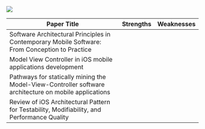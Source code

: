 ![](https://iso25000.com/images/figures/iso_25010_en.png)

| Paper Title | Strengths | Weaknesses |
| --- | --- | --- |
| Software Architectural Principles in Contemporary Mobile Software: From Conception to Practice |  |  |  |
| Model View Controller in iOS mobile applications development |  |  |
| Pathways for statically mining the Model-View-Controller software architecture on mobile applications |  |  |
| Review of iOS Architectural Pattern for Testability, Modifiability, and Performance Quality |  |  |
